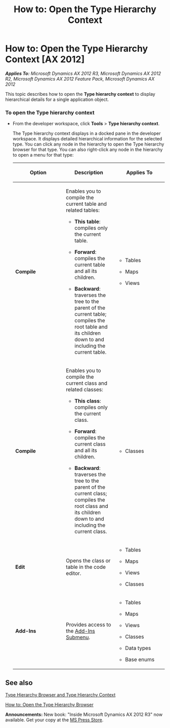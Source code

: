 ﻿---
title: 'How to: Open the Type Hierarchy Context'
TOCTitle: 'How to: Open the Type Hierarchy Context'
ms:assetid: c1ac76e4-50d8-4a26-83b0-64d6881ee5bc
ms:mtpsurl: https://msdn.microsoft.com/en-us/library/Gg879965(v=AX.60)
ms:contentKeyID: 35250095
ms.date: 05/18/2015
mtps_version: v=AX.60
---

# How to: Open the Type Hierarchy Context [AX 2012]


_**Applies To:** Microsoft Dynamics AX 2012 R3, Microsoft Dynamics AX 2012 R2, Microsoft Dynamics AX 2012 Feature Pack, Microsoft Dynamics AX 2012_

This topic describes how to open the **Type hierarchy context** to display hierarchical details for a single application object.

### To open the Type hierarchy context

  - From the developer workspace, click **Tools** \> **Type hierarchy context**.
    
    The Type hierarchy context displays in a docked pane in the developer workspace. It displays detailed hierarchical information for the selected type. You can click any node in the hierarchy to open the Type hierarchy browser for that type. You can also right-click any node in the hierarchy to open a menu for that type:
    
    <table>
    <colgroup>
    <col style="width: 33%" />
    <col style="width: 33%" />
    <col style="width: 33%" />
    </colgroup>
    <thead>
    <tr class="header">
    <th><p>Option</p></th>
    <th><p>Description</p></th>
    <th><p>Applies To</p></th>
    </tr>
    </thead>
    <tbody>
    <tr class="odd">
    <td><p><strong>Compile</strong></p></td>
    <td><p>Enables you to compile the current table and related tables:</p>
    <ul>
    <li><p><strong>This table</strong>: compiles only the current table.</p></li>
    <li><p><strong>Forward</strong>: compiles the current table and all its children.</p></li>
    <li><p><strong>Backward</strong>: traverses the tree to the parent of the current table; compiles the root table and its children down to and including the current table.</p></li>
    </ul></td>
    <td><ul>
    <li><p>Tables</p></li>
    <li><p>Maps</p></li>
    <li><p>Views</p></li>
    </ul></td>
    </tr>
    <tr class="even">
    <td><p><strong>Compile</strong></p></td>
    <td><p>Enables you to compile the current class and related classes:</p>
    <ul>
    <li><p><strong>This class</strong>: compiles only the current class.</p></li>
    <li><p><strong>Forward</strong>: compiles the current class and all its children.</p></li>
    <li><p><strong>Backward</strong>: traverses the tree to the parent of the current class; compiles the root class and its children down to and including the current class.</p></li>
    </ul></td>
    <td><ul>
    <li><p>Classes</p></li>
    </ul></td>
    </tr>
    <tr class="odd">
    <td><p><strong>Edit</strong></p></td>
    <td><p>Opens the class or table in the code editor.</p></td>
    <td><ul>
    <li><p>Tables</p></li>
    <li><p>Maps</p></li>
    <li><p>Views</p></li>
    <li><p>Classes</p></li>
    </ul></td>
    </tr>
    <tr class="even">
    <td><p><strong>Add-Ins</strong></p></td>
    <td><p>Provides access to the <a href="add-ins-submenu.md">Add-Ins Submenu</a>.</p></td>
    <td><ul>
    <li><p>Tables</p></li>
    <li><p>Maps</p></li>
    <li><p>Views</p></li>
    <li><p>Classes</p></li>
    <li><p>Data types</p></li>
    <li><p>Base enums</p></li>
    </ul></td>
    </tr>
    </tbody>
    </table>


## See also

[Type Hierarchy Browser and Type Hierarchy Context](type-hierarchy-browser-and-type-hierarchy-context.md)

[How to: Open the Type Hierarchy Browser](how-to-open-the-type-hierarchy-browser.md)

  
**Announcements:** New book: "Inside Microsoft Dynamics AX 2012 R3" now available. Get your copy at the [MS Press Store](https://www.microsoftpressstore.com/store/inside-microsoft-dynamics-ax-2012-r3-9780735685109).

